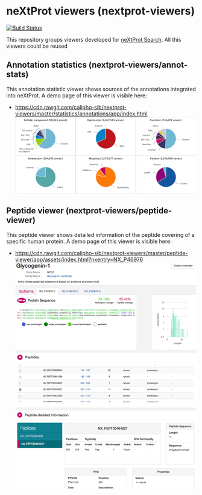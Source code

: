 # neXtProt viewers (nextprot-viewers)

[![Build Status](https://travis-ci.org/calipho-sib/nextprot-viewers.svg?branch=master)](https://travis-ci.org/calipho-sib/nextprot-viewers)

This repository groups viewers developed for [neXtProt Search](https://search.nextprot.org).
All this viewers could be reused


## Annotation statistics (nextprot-viewers/annot-stats)

This annotation statistic viewer shows sources of the annotations integrated into neXtProt.
A demo page of this viewer is visible here:
* https://cdn.rawgit.com/calipho-sib/nextprot-viewers/master/statistics/annotations/app/index.html
![Annotation statistic viewer](./statistics/annotations/app/assets/img/annot-stats-screenshot.png)


## Peptide viewer (nextprot-viewers/peptide-viewer)

This peptide viewer shows detailed information of the peptide covering of a specific human protein.
A demo page of this viewer is visible here:
* https://cdn.rawgit.com/calipho-sib/nextprot-viewers/master/peptide-viewer/app/assets/index.html?nxentry=NX_P46976
![Peptide viewer](./peptide-viewer/app/assets/img/ScrSht_peptide-viewer.png)
